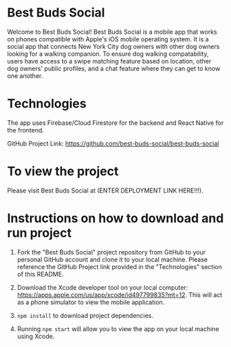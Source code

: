 # Best Buds Social


Welcome to Best Buds Social! Best Buds Social is a mobile app that works on phones compatible with Apple's iOS mobile operating system. It is a social app that connects New York City dog owners with other dog owners looking for a walking companion. To ensure dog walking compatability, users have access to a swipe matching feature based on location, other dog owners' public profiles, and a chat feature where they can get to know one another.

# Technologies

The app uses Firebase/Cloud Firestore for the backend and React Native for the frontend.

GitHub Project Link: https://github.com/best-buds-social/best-buds-social

# To view the project

Please visit Best Buds Social at (ENTER DEPLOYMENT LINK HERE!!!).

# Instructions on how to download and run project

1.  Fork the "Best Buds Social" project repository from GitHub to your personal GitHub account and clone it to your local machine. Please reference the GitHub Project link provided in the "Technologies" section of this README.

2. Download the Xcode developer tool on your local computer: https://apps.apple.com/us/app/xcode/id497799835?mt=12. This will act as a phone simulator to view the mobile application.

2.  `npm install` to download project dependencies.

3.  Running `npm start` will allow you to view the app on your local machine using Xcode.
